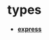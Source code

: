 <!-- generated by markdown-notes-tree -->

# types

<!-- optional markdown-notes-tree directory description starts here -->

<!-- optional markdown-notes-tree directory description ends here -->

- [**express**](express)
